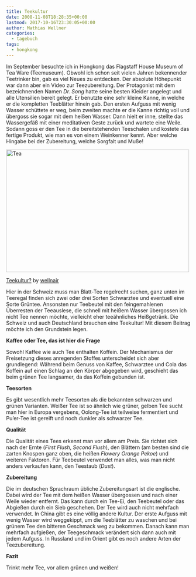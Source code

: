 ```yaml
---
title: Teekultur
date: 2008-11-08T18:28:35+00:00
lastmod: 2017-10-16T23:30:05+00:00
author: Mathias Wellner
categories:
  - tagebuch
tags:
  - hongkong  
---
```

Im September besuchte ich in Hongkong das Flagstaff House Museum of Tea Ware (Teemuseum). Obwohl ich schon seit vielen Jahren bekennender Teetrinker bin, gab es viel Neues zu entdecken. Der absolute Höhepunkt war dann aber ein Video zur Teezubereitung. Der Protagonist mit dem bezeichnenden Namen _Dr. Song_ hatte seine besten Kleider angelegt und alle Utensilien bereit gelegt. Er benutzte eine sehr kleine Kanne, in welche er die kompletten Teeblätter hinein gab. Den ersten Aufguss mit wenig Wasser schüttete er weg, beim zweiten machte er die Kanne richtig voll und übergoss sie sogar mit dem heißen Wasser. Dann hielt er inne, stellte das Wassergefäß mit einer meditativen Geste zurück und wartete eine Weile. Sodann goss er den Tee in die bereitstehenden Teeschalen und kostete das fertige Produkt, wie man es von einem Weinkenner kennt. Aber welche Hingabe bei der Zubereitung, welche Sorgfalt und Muße!

<div style="width: 510px" class="wp-caption aligncenter">
  <a href="http://www.flickr.com/photos/mwellner/289839179/"><img alt="Tea" src="http://farm1.static.flickr.com/107/289839179_cfc3c047b8.jpg" title="Tea" width="500" height="334" /></a>
  
  <p class="wp-caption-text">
    <a href="http://www.flickr.com/photos/mwellner/289839179/">Teekultur?</a> by <a href="https://www.flickr.com/photos/mwellner/">wellnair</a>
  </p>
</div>

Hier in der Schweiz muss man Blatt-Tee regelrecht suchen, ganz unten im Teeregal finden sich zwei oder drei Sorten Schwarztee und eventuell eine Sorte Grüntee. Ansonsten nur Teebeutel mit den feingemahlenen Überresten der Teeauslese, die schnell mit heißem Wasser übergossen ich nicht Tee nennen möchte, vielleicht eher teeähnliches Heißgetränk. Die Schweiz und auch Deutschland brauchen eine Teekultur! Mit diesem Beitrag möchte ich den Grundstein legen.

**Kaffee oder Tee, das ist hier die Frage**

Sowohl Kaffee wie auch Tee enthalten Koffein. Der Mechanismus der Freisetzung dieses anregenden Stoffes unterscheidet sich aber grundlegend: Während beim Genuss von Kaffee, Schwarztee und Cola das Koffein auf einen Schlag an den Körper abgegeben wird, geschieht das beim grünen Tee langsamer, da das Koffein gebunden ist.

**Teesorten**

Es gibt wesentlich mehr Teesorten als die bekannten schwarzen und grünen Varianten. Weißer Tee ist so ähnlich wie grüner, gelben Tee sucht man hier in Europa vergebens, Oolong-Tee ist teilweise fermentiert und Pu&#8217;er-Tee ist gereift und noch dunkler als schwarzer Tee.

**Qualität**

Die Qualität eines Tees erkennt man vor allem am Preis. Sie richtet sich nach der Ernte (_First Flush_, _Second Flush_), den Blättern (am besten sind die zarten Knospen ganz oben, die heißen _Flowery Orange Pekoe_) und weiteren Faktoren. Für Teebeutel verwendet man alles, was man nicht anders verkaufen kann, den Teestaub (_Dust_).

**Zubereitung**

Die im deutschen Sprachraum übliche Zubereitungsart ist die englische. Dabei wird der Tee mit dem heißen Wasser übergossen und nach einer Weile wieder entfernt. Das kann durch ein Tee-Ei, den Teebeutel oder das Abgießen durch ein Sieb geschehen. Der Tee wird auch nicht mehrfach verwendet. In China gibt es eine völlig andere Kultur. Der erste Aufguss mit wenig Wasser wird weggekippt, um die Teeblätter zu waschen und bei grünem Tee den bitteren Geschmack weg zu bekommen. Danach kann man mehrfach aufgießen, der Teegeschmack verändert sich dann auch mit jedem Aufguss. In Russland und im Orient gibt es noch andere Arten der Teezubereitung.

**Fazit**

Trinkt mehr Tee, vor allem grünen und weißen!